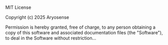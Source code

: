 MIT License

Copyright (c) 2025 Aryosense

Permission is hereby granted, free of charge, to any person obtaining a copy
of this software and associated documentation files (the "Software"), to deal
in the Software without restriction...
